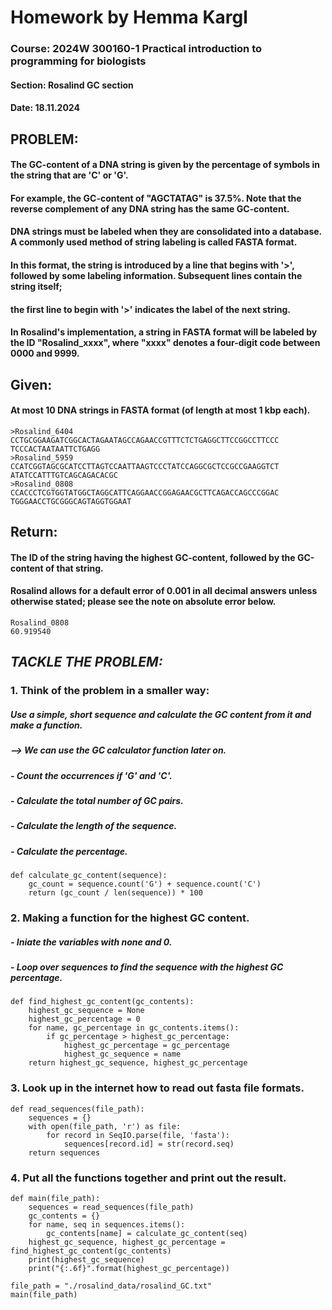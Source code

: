 # **Homework by Hemma Kargl**
### Course: **2024W 300160-1 Practical introduction to programming for biologists**
#### Section: Rosalind GC section
#### Date: 18.11.2024

## **PROBLEM:**
#### The GC-content of a DNA string is given by the percentage of symbols in the string that are 'C' or 'G'. 
#### For example, the GC-content of "AGCTATAG" is 37.5%. Note that the reverse complement of any DNA string has the same GC-content.
#### DNA strings must be labeled when they are consolidated into a database. A commonly used method of string labeling is called FASTA format. 
#### In this format, the string is introduced by a line that begins with '>', followed by some labeling information. Subsequent lines contain the string itself; 
#### the first line to begin with '>' indicates the label of the next string.

#### In Rosalind's implementation, a string in FASTA format will be labeled by the ID "Rosalind_xxxx", where "xxxx" denotes a four-digit code between 0000 and 9999.

## **Given:**
#### At most 10 DNA strings in FASTA format (of length at most 1 kbp each).
```
>Rosalind_6404
CCTGCGGAAGATCGGCACTAGAATAGCCAGAACCGTTTCTCTGAGGCTTCCGGCCTTCCC
TCCCACTAATAATTCTGAGG
>Rosalind_5959
CCATCGGTAGCGCATCCTTAGTCCAATTAAGTCCCTATCCAGGCGCTCCGCCGAAGGTCT
ATATCCATTTGTCAGCAGACACGC
>Rosalind_0808
CCACCCTCGTGGTATGGCTAGGCATTCAGGAACCGGAGAACGCTTCAGACCAGCCCGGAC
TGGGAACCTGCGGGCAGTAGGTGGAAT
```

## **Return:** 
#### The ID of the string having the highest GC-content, followed by the GC-content of that string. 
#### Rosalind allows for a default error of 0.001 in all decimal answers unless otherwise stated; please see the note on absolute error below.
```
Rosalind_0808
60.919540
```

## *TACKLE THE PROBLEM:*

### 1. Think of the problem in a smaller way:
#####    Use a simple, short sequence and calculate the GC content from it and make a function.
#####    --> We can use the GC calculator function later on.
#####    - Count the occurrences if 'G' and 'C'.
#####    - Calculate the total number of GC pairs.
#####    - Calculate the length of the sequence.
#####    - Calculate the percentage.
```
def calculate_gc_content(sequence):
    gc_count = sequence.count('G') + sequence.count('C')
    return (gc_count / len(sequence)) * 100
```

### 2. Making a function for the highest GC content.
#####   - Iniate the variables with none and 0.
#####   - Loop over sequences to find the sequence with the highest GC percentage.
```
def find_highest_gc_content(gc_contents):
    highest_gc_sequence = None
    highest_gc_percentage = 0
    for name, gc_percentage in gc_contents.items():
        if gc_percentage > highest_gc_percentage:
            highest_gc_percentage = gc_percentage
            highest_gc_sequence = name
    return highest_gc_sequence, highest_gc_percentage
```

### 3. Look up in the internet how to read out fasta file formats.
```
def read_sequences(file_path):
    sequences = {}
    with open(file_path, 'r') as file:
        for record in SeqIO.parse(file, 'fasta'):
            sequences[record.id] = str(record.seq)
    return sequences
```

### 4. Put all the functions together and print out the result.
```
def main(file_path):
    sequences = read_sequences(file_path)
    gc_contents = {}
    for name, seq in sequences.items():
        gc_contents[name] = calculate_gc_content(seq)
    highest_gc_sequence, highest_gc_percentage = find_highest_gc_content(gc_contents)
    print(highest_gc_sequence)
    print("{:.6f}".format(highest_gc_percentage))

file_path = "./rosalind_data/rosalind_GC.txt"
main(file_path)
```